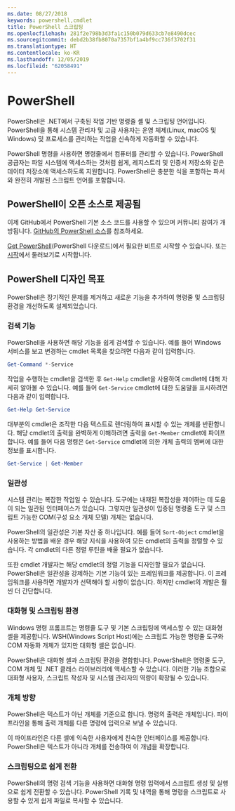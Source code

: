 ```yaml
---
ms.date: 08/27/2018
keywords: powershell,cmdlet
title: PowerShell 스크립팅
ms.openlocfilehash: 281f2e798b3d3fa1c150b079d633cb7e8490dcec
ms.sourcegitcommit: debd2b38fb8070a7357bf1a4bf9cc736f3702f31
ms.translationtype: HT
ms.contentlocale: ko-KR
ms.lasthandoff: 12/05/2019
ms.locfileid: "62058491"
---
```

# <a name="powershell"></a>PowerShell

PowerShell은 .NET에서 구축된 작업 기반 명령줄 셸 및 스크립팅 언어입니다.
PowerShell을 통해 시스템 관리자 및 고급 사용자는 운영 체제(Linux, macOS 및 Windows) 및 프로세스를 관리하는 작업을 신속하게 자동화할 수 있습니다.

PowerShell 명령을 사용하면 명령줄에서 컴퓨터를 관리할 수 있습니다. PowerShell 공급자는 파일 시스템에 액세스하는 것처럼 쉽게, 레지스트리 및 인증서 저장소와 같은 데이터 저장소에 액세스하도록 지원합니다. PowerShell은 충분한 식을 포함하는 파서와 완전히 개발된 스크립트 언어를 포함합니다.

## <a name="powershell-is-open-source"></a>PowerShell이 오픈 소스로 제공됨

이제 GitHub에서 PowerShell 기본 소스 코드를 사용할 수 있으며 커뮤니티 참여가 개방됩니다.
[GitHub의 PowerShell 소스](https://github.com/powershell/powershell)를 참조하세요.

[Get PowerShell](https://github.com/PowerShell/PowerShell#get-powershell)(PowerShell 다운로드)에서 필요한 비트로 시작할 수 있습니다.
또는 [시작](https://github.com/PowerShell/PowerShell/blob/master/docs/learning-powershell)에서 둘러보기로 시작합니다.

## <a name="powershell-design-goals"></a>PowerShell 디자인 목표

PowerShell은 장기적인 문제를 제거하고 새로운 기능을 추가하여 명령줄 및 스크립팅 환경을 개선하도록 설계되었습니다.

### <a name="discoverability"></a>검색 기능

PowerShell을 사용하면 해당 기능을 쉽게 검색할 수 있습니다. 예를 들어 Windows 서비스를 보고 변경하는 cmdlet 목록을 찾으려면 다음과 같이 입력합니다.

```powershell
Get-Command *-Service
```

작업을 수행하는 cmdlet을 검색한 후 `Get-Help` cmdlet을 사용하여 cmdlet에 대해 자세히 알아볼 수 있습니다. 예를 들어 `Get-Service` cmdlet에 대한 도움말을 표시하려면 다음과 같이 입력합니다.

```powershell
Get-Help Get-Service
```

대부분의 cmdlet은 조작한 다음 텍스트로 렌더링하여 표시할 수 있는 개체를 반환합니다. 해당 cmdlet의 출력을 완벽하게 이해하려면 출력을 `Get-Member` cmdlet에 파이프합니다. 예를 들어 다음 명령은 `Get-Service` cmdlet에 의한 개체 출력의 멤버에 대한 정보를 표시합니다.

```powershell
Get-Service | Get-Member
```

### <a name="consistency"></a>일관성

시스템 관리는 복잡한 작업일 수 있습니다. 도구에는 내재된 복잡성을 제어하는 데 도움이 되는 일관된 인터페이스가 있습니다. 그렇지만 일관성이 입증된 명령줄 도구 및 스크립트 가능한 COM(구성 요소 개체 모델) 개체는 없습니다.

PowerShell의 일관성은 기본 자산 중 하나입니다. 예를 들어 `Sort-Object` cmdlet을 사용하는 방법을 배운 경우 해당 지식을 사용하여 모든 cmdlet의 출력을 정렬할 수 있습니다. 각 cmdlet의 다른 정렬 루틴을 배울 필요가 없습니다.

또한 cmdlet 개발자는 해당 cmdlet의 정렬 기능을 디자인할 필요가 없습니다. PowerShell은 일관성을 강제하는 기본 기능이 있는 프레임워크를 제공합니다. 이 프레임워크를 사용하면 개발자가 선택해야 할 사항이 없습니다. 하지만 cmdlet의 개발은 훨씬 더 간단합니다.

### <a name="interactive-and-scripting-environments"></a>대화형 및 스크립팅 환경

Windows 명령 프롬프트는 명령줄 도구 및 기본 스크립팅에 액세스할 수 있는 대화형 셸을 제공합니다. WSH(Windows Script Host)에는 스크립트 가능한 명령줄 도구와 COM 자동화 개체가 있지만 대화형 셸은 없습니다.

PowerShell은 대화형 셸과 스크립팅 환경을 결합합니다. PowerShell은 명령줄 도구, COM 개체 및 .NET 클래스 라이브러리에 액세스할 수 있습니다. 이러한 기능 조합으로 대화형 사용자, 스크립트 작성자 및 시스템 관리자의 역량이 확장될 수 있습니다.

### <a name="object-orientation"></a>개체 방향

PowerShell은 텍스트가 아닌 개체를 기준으로 합니다. 명령의 출력은 개체입니다. 파이프라인을 통해 출력 개체를 다른 명령에 입력으로 보낼 수 있습니다.

이 파이프라인은 다른 셸에 익숙한 사용자에게 친숙한 인터페이스를 제공합니다. PowerShell은 텍스트가 아니라 개체를 전송하여 이 개념을 확장합니다.

### <a name="easy-transition-to-scripting"></a>스크립팅으로 쉽게 전환

PowerShell의 명령 검색 기능을 사용하면 대화형 명령 입력에서 스크립트 생성 및 실행으로 쉽게 전환할 수 있습니다. PowerShell 기록 및 내역을 통해 명령을 스크립트로 사용할 수 있게 쉽게 파일로 복사할 수 있습니다.
